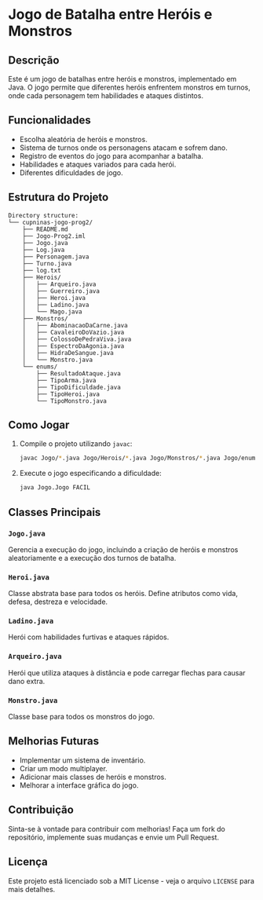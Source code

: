 # Jogo de Batalha entre Heróis e Monstros

## Descrição
Este é um jogo de batalhas entre heróis e monstros, implementado em Java. O jogo permite que diferentes heróis enfrentem monstros em turnos, onde cada personagem tem habilidades e ataques distintos.

## Funcionalidades
- Escolha aleatória de heróis e monstros.
- Sistema de turnos onde os personagens atacam e sofrem dano.
- Registro de eventos do jogo para acompanhar a batalha.
- Habilidades e ataques variados para cada herói.
- Diferentes dificuldades de jogo.

## Estrutura do Projeto
```
Directory structure:
└── cupninas-jogo-prog2/
    ├── README.md
    ├── Jogo-Prog2.iml
    ├── Jogo.java
    ├── Log.java
    ├── Personagem.java
    ├── Turno.java
    ├── log.txt
    ├── Herois/
    │   ├── Arqueiro.java
    │   ├── Guerreiro.java
    │   ├── Heroi.java
    │   ├── Ladino.java
    │   └── Mago.java
    ├── Monstros/
    │   ├── AbominacaoDaCarne.java
    │   ├── CavaleiroDoVazio.java
    │   ├── ColossoDePedraViva.java
    │   ├── EspectroDaAgonia.java
    │   ├── HidraDeSangue.java
    │   └── Monstro.java
    └── enums/
        ├── ResultadoAtaque.java
        ├── TipoArma.java
        ├── TipoDificuldade.java
        ├── TipoHeroi.java
        └── TipoMonstro.java

```

## Como Jogar
1. Compile o projeto utilizando `javac`:
   ```sh
   javac Jogo/*.java Jogo/Herois/*.java Jogo/Monstros/*.java Jogo/enums/*.java
   ```
2. Execute o jogo especificando a dificuldade:
   ```sh
   java Jogo.Jogo FACIL
   ```

## Classes Principais

### `Jogo.java`
Gerencia a execução do jogo, incluindo a criação de heróis e monstros aleatoriamente e a execução dos turnos de batalha.

### `Heroi.java`
Classe abstrata base para todos os heróis. Define atributos como vida, defesa, destreza e velocidade.

### `Ladino.java`
Herói com habilidades furtivas e ataques rápidos.

### `Arqueiro.java`
Herói que utiliza ataques à distância e pode carregar flechas para causar dano extra.

### `Monstro.java`
Classe base para todos os monstros do jogo.

## Melhorias Futuras
- Implementar um sistema de inventário.
- Criar um modo multiplayer.
- Adicionar mais classes de heróis e monstros.
- Melhorar a interface gráfica do jogo.

## Contribuição
Sinta-se à vontade para contribuir com melhorias! Faça um fork do repositório, implemente suas mudanças e envie um Pull Request.

## Licença
Este projeto está licenciado sob a MIT License - veja o arquivo `LICENSE` para mais detalhes.

